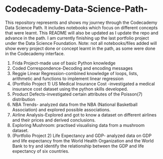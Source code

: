 # Codecademy-Data-Science-Path-
This repository represents and shows my journey through the Codecademy Data Science Path. It includes notebooks which focus on different concepts that were learnt.
This README will also be updated as I update the repo and advance in the path.
I am currently finishing up the last portfolio project under the Data Science Foundation. 
Note: not all notebooks/files added will show every project done or concept learnt in the path, as some were done in the Codecademy interface.


1. Frida Project-made use of basic Python knowledge
2. Coded Correspondence-Decoding and encoding messages
3. Reggie Linear Regression-combined knowledge of loops, lists, arithmetic and functions to implement linear regression
4. (Portfolio Project 1) US Medical Insurance Cost -investigated a medical insurance cost dataset using the python skills developed.
5. Product Defects-investigated certain attributes of the Poisson(7) distribution
6. NBA Trends- analyzed data from the NBA (National Basketball Association) and explored possible associations.
7. Airline Analysis-Explored and got to know a dataset on different airlines and their prices and derived conclusions.
8. Exploring Mushroom: practised visualising data from a mushroom dataset.
9. (Portfolio Project 2) Life Expectancy and GDP- analyzed data on GDP and life expectancy from the World Health Organization and the World Bank to try and identify the relationship between the GDP and life expectancy of six countries.

